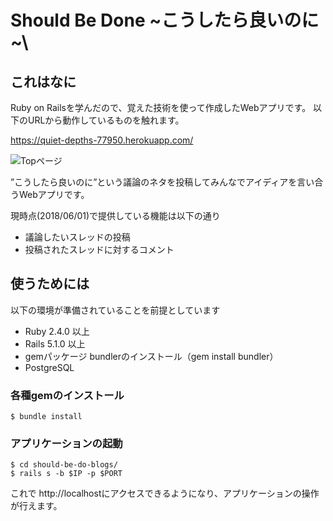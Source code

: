 # Should Be Done \~こうしたら良いのに~\

## これはなに

Ruby on Railsを学んだので、覚えた技術を使って作成したWebアプリです。
以下のURLから動作しているものを触れます。

https://quiet-depths-77950.herokuapp.com/

![Topページ](https://user-images.githubusercontent.com/8188920/41164047-33e00332-6b75-11e8-860a-d0660d23b101.png)


”こうしたら良いのに”という議論のネタを投稿してみんなでアイディアを言い合うWebアプリです。

現時点(2018/06/01)で提供している機能は以下の通り

- 議論したいスレッドの投稿
- 投稿されたスレッドに対するコメント

## 使うためには

以下の環境が準備されていることを前提としています

- Ruby 2.4.0 以上
- Rails 5.1.0 以上
- gemパッケージ bundlerのインストール（gem install bundler）
- PostgreSQL

### 各種gemのインストール

```
$ bundle install
```

### アプリケーションの起動

```
$ cd should-be-do-blogs/
$ rails s -b $IP -p $PORT
```

これで http://localhostにアクセスできるようになり、アプリケーションの操作が行えます。

